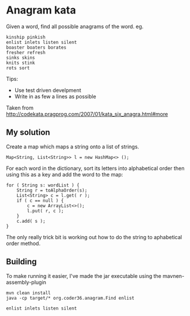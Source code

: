 Anagram kata
============

Given a word, find all possible anagrams of the word.
eg.

    kinship pinkish
    enlist inlets listen silent
    boaster boaters borates
    fresher refresh
    sinks skins
    knits stink
    rots sort

Tips:
* Use test driven develpment
* Write in as few a lines as possible

Taken from http://codekata.pragprog.com/2007/01/kata_six_anagra.html#more

My solution
-----------

Create a map which maps a string onto a list of strings.

    Map<String, List<String>> l = new HashMap<> ();

For each word in the dictionary, sort its letters into alphabetical order then using this as a key and add the word to the map:

    for ( String s: wordList ) {
        String r = toAlphaOrder(s);
        List<String> c = l.get( r );
        if ( c == null ) {
            c = new ArrayList<>();
            l.put( r, c );
        }
        c.add( s );
    }

The only really trick bit is working out how to do the string to aphabetical order method.

Building
--------

To make running it easier, I've made the jar executable using the mavnen-assembly-plugin

    mvn clean install
    java -cp target/* org.coder36.anagram.Find enlist

    enlist inlets listen silent





